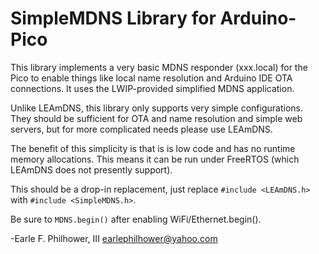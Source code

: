 # SimpleMDNS Library for Arduino-Pico

This library implements a very basic MDNS responder (xxx.local) for the
Pico to enable things like local name resolution and Arduino IDE OTA
connections.  It uses the LWIP-provided simplified MDNS application.

Unlike LEAmDNS, this library only supports very simple configurations.
They should be sufficient for OTA and name resolution and simple web
servers, but for more complicated needs please use LEAmDNS.

The benefit of this simplicity is that is is low code and has no runtime
memory allocations.  This means it can be run under FreeRTOS (which LEAmDNS
does not presently support).

This should be a drop-in replacement, just replace `#include <LEAmDNS.h>`
with `#include <SimpleMDNS.h>`.

Be sure to `MDNS.begin()` after enabling WiFi/Ethernet.begin().

-Earle F. Philhower, III
 <earlephilhower@yahoo.com>
